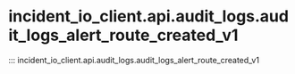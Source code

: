 # incident_io_client.api.audit_logs.audit_logs_alert_route_created_v1

::: incident_io_client.api.audit_logs.audit_logs_alert_route_created_v1
